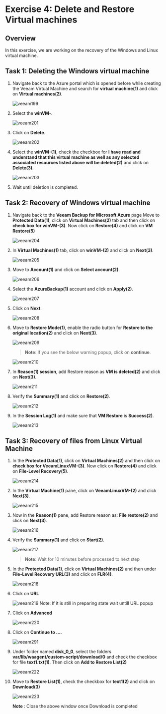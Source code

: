 # Exercise 4: Delete and Restore Virtual machines

## Overview

In this exercise, we are working on the recovery of the Windows and Linux virtual machine.

## Task 1: Deleting the Windows virtual machine

1. Navigate back to the Azure portal which is opened before while creating the Veeam Virtual Machine and search for **virtual machine(1)** and click on **Virtual machines(2)**.

   ![veeam199](./images/veeam199.png)
 
2. Select the **winVM-<inject key="DeploymentID" enableCopy="false"/>**.

   ![veeam201](./images/veeam201.png)

3. Click on **Delete**.

   ![veeam202](./images/veeam202.png)

4. Select the **winVM-<inject key="DeploymentID" enableCopy="false"/>(1)**, check the checkbox for **I have read and understand that this virtual machine as well as any selected associated resources listed above will be deleted(2)** and click on **Delete(3)**.

   ![veeam203](./images/veeam203.png)

5. Wait until deletion is completed.

## Task 2: Recovery of Windows virtual machine

1. Navigate back to the **Veeam Backup for Microsoft Azure** page Move to **Protected Data(1)**, click on **Virtual Machines(2)** tab and then click on **check box for winVM-<inject key="DeploymentID" enableCopy="false"/>(3)**. Now click on **Restore(4)** and click on **VM Restore(5)**

   ![veeam204](./images/veeam204.png)

2. In **Virtual Machines(1)** tab, click on **winVM-<inject key="DeploymentID" enableCopy="false"/>(2)** and click on **Next(3)**.

   ![veeam205](./images/veeam205.png)

3. Move to **Account(1)** and click on **Select account(2)**.

   ![veeam206](./images/veeam206.png)

4. Select the **AzureBackup(1)** account and click on **Apply(2)**.

   ![veeam207](./images/veeam207.png)

5. Click on **Next**.

   ![veeam208](./images/veeam208_new.png)

6. Move to **Restore Mode(1)**, enable the radio button for **Restore to the original location(2)** and click on **Next(3)**.

   ![veeam209](./images/veeam209.png)

   >**Note**: If you see the below warning popup, click on **continue**.

   ![veeam210](./images/veeam210.png)

7. In **Reason(1) session**, add Restore reason as **VM is deleted(2)** and click on **Next(3)**.

   ![veeam211](./images/veeam211.png)

8. Verify the **Summary(1)** and click on **Restore(2)**.

   ![veeam212](./images/veeam212.png)

9. In the **Session Log(1)** and make sure that **VM Restore** is **Success(2)**.
 
   ![veeam213](./images/veeam213.png)

## Task 3: Recovery of files from Linux Virtual Machine

1. In the **Protected Data(1)**, click on **Virtual Machines(2)** and then click on **check box for VeeamLinuxVM-<inject key="DeploymentID" enableCopy="false"/>(3)**. Now click on **Restore(4)** and click on **File-Level Recovery(5)**.

   ![veeam214](./images/veeam214.png)

2. In the **Virtual Machine(1)** pane, click on **VeeamLinuxVM-<inject key="DeploymentID" enableCopy="false"/>(2)** and click **Next(3)**.

   ![veeam215](./images/veeam215_new.png)

3. Now in the **Reason(1)** pane, add Restore reason as: **File restore(2)** and click on **Next(3)**.

   ![veeam216](./images/veeam216.png)

4. Verify the **Summary(1)** and click on **Start(2)**.

   ![veeam217](./images/veeam217_new.png)

   >**Note**: Wait for 10 minutes before processed to next step

5. In the **Protected Data(1)**, click on **Virtual Machines(2)** and then under **File-Level Recovery URL(3)** and click on **FLR(4)**.

   ![veeam218](./images/veeam218.png)

6. Click on **URL**
  
   ![veeam219](./images/veeam219.png)
   Note: If it is still in preparing state wait untill URL popup

7. Click on **Advanced**

   ![veeam220](./images/veeam220.png)

8. Click on **Continue to ....**

   ![veeam291](./images/veeam291.png)

9. Under folder named **disk_0_0**, select the folders **var/lib/waagent/custom-script/download/0** and check the checkbox for file **text1.txt(1)**. Then click on **Add to Restore List(2)**

   ![veeam222](./images/veeam222_new.png)

10. Move to **Restore List(1)**, check the checkbox for **text1(2)** and click on **Download(3)**

    ![veeam223](./images/veeam223.png)
     
     **Note** : Close the above window once Download is completed


